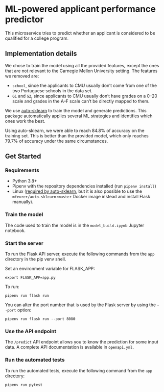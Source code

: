 # ML-powered applicant performance predictor

This microservice tries to predict whether an applicant is considered to be
qualified for a college program.

## Implementation details

We chose to train the model using all the provided features, except the ones that are not relevant to the Carnegie Mellon University setting. The features we removed are:
* `school`, since the applicants to CMU usually don’t come from one of the two Portuguese schools in the data set.
* `G1` and `G2`, since applicants to CMU usually don’t have grades on a 0–20 scale and grades in the A–F scale can’t be directly mapped to them.

We use [auto-sklearn](https://automl.github.io/auto-sklearn/master/) to train the model and generate predictions. This package automatically applies several ML strategies and identifies which ones work the best.

Using auto-sklearn, we were able to reach 84.8% of accuracy on the training set. This is better than the provided model, which only reaches 79.7% of accuracy under the same circumstances.

## Get Started

### Requirements
* Python 3.8+
* Pipenv with the repository dependencies installed (run `pipenv install`) 
* Linux ([required by auto-sklearn](https://automl.github.io/auto-sklearn/master/installation.html#windows-macos-compatibility), but it is also possible to use the `mfeurer/auto-sklearn:master` Docker image instead and install Flask manually).

### Train the model
The code used to train the model is in the `model_build.ipynb` Jupyter notebook.

### Start the server

To run the Flask API server, execute the following commands from the `app` directory in the pip venv shell.

Set an environment variable for FLASK_APP:
```terminal
export FLASK_APP=app.py
```

To run:
```terminal
pipenv run flask run
```

You can alter the port number that is used by the Flask server by using the `--port` option:

```terminal
pipenv run flask run --port 8080
```

### Use the API endpoint
The `/predict` API endpoint allows you to know the prediction for some input data. A complete API documentation is available in `openapi.yml`.

### Run the automated tests

To run the automated tests, execute the following command from the `app` directory:

```terminal
pipenv run pytest
```
